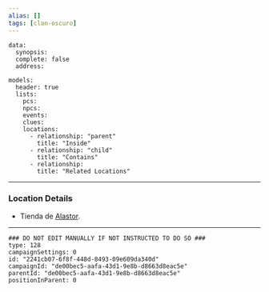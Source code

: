 ```yaml
---
alias: []
tags: [clan-oscuro]
---
```

```RpgManagerData
data: 
  synopsis: 
  complete: false
  address: 
```
```RpgManager
models: 
  header: true
  lists: 
    pcs: 
    npcs: 
    events: 
    clues: 
    locations: 
      - relationship: "parent"
        title: "Inside"
      - relationship: "child"
        title: "Contains"
      - relationship: 
        title: "Related Locations"
```
---
### Location Details
 - Tienda de [Alastor](obsidian://open?vault=adp&file=Factions%2FClanes%20de%20Irilia%2FClan%20Opalado%2FAlastor).

---
```RpgManagerID
### DO NOT EDIT MANUALLY IF NOT INSTRUCTED TO DO SO ###
type: 128
campaignSettings: 0
id: "2241cb07-6f8f-448d-8493-09e609da340d"
campaignId: "de00bec5-aafa-43d1-9e8b-d8663d8eac5e"
parentId: "de00bec5-aafa-43d1-9e8b-d8663d8eac5e"
positionInParent: 0
```

